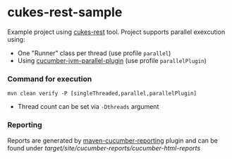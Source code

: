cukes-rest-sample
=======================

Example project using [cukes-rest](https://github.com/ctco/cukes-rest) tool. Project supports parallel exexcution using:
 * One "Runner" class per thread (use profile `parallel`)
 * Using [cucumber-jvm-parallel-plugin](https://github.com/temyers/cucumber-jvm-parallel-plugin) (use profile `parallelPlugin`)


### Command for execution
```
mvn clean verify -P [singleThreaded,parallel,parallelPlugin]
```

* Thread count can be set via `-Dthreads` argument

### Reporting
Reports are generated by [maven-cucumber-reporting](https://github.com/damianszczepanik/maven-cucumber-reporting) plugin and can be found under *target/site/cucumber-reports/cucumber-html-reports*

